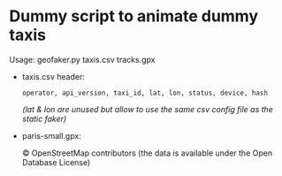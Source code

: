 Dummy script to animate dummy taxis
===================================

Usage: geofaker.py taxis.csv tracks.gpx


* taxis.csv header:

   `operator, api_version, taxi_id, lat, lon, status, device, hash`

   _(lat & lon are unused but allow to use the same csv config file as the static faker)_

* paris-small.gpx:

   © OpenStreetMap contributors (the data is available under the Open Database License)
